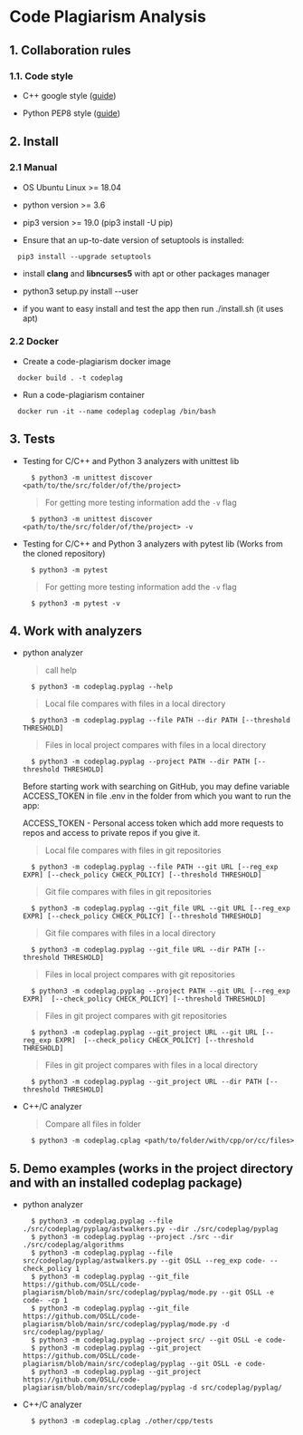 # Code Plagiarism Analysis

## 1. Collaboration rules

### 1.1. Code style

- C++ google style ([guide](https://google.github.io/styleguide/cppguide.html))

- Python PEP8 style ([guide](https://www.python.org/dev/peps/pep-0008/))

## 2. Install

### 2.1 Manual

- OS Ubuntu Linux >= 18.04

- python version >= 3.6

- pip3 version >= 19.0 (pip3 install -U pip)

- Ensure that an up-to-date version of setuptools is installed:

```
  pip3 install --upgrade setuptools
```

- install **clang** and **libncurses5** with apt or other packages manager

- python3 setup.py install --user

- if you want to easy install and test the app then run ./install.sh (it uses apt)

### 2.2 Docker

- Create a code-plagiarism docker image

```
  docker build . -t codeplag
```

- Run a code-plagiarism container

```
  docker run -it --name codeplag codeplag /bin/bash
```

## 3. Tests

- Testing for C/C++ and Python 3 analyzers with unittest lib
  ```
    $ python3 -m unittest discover <path/to/the/src/folder/of/the/project>
  ```
  > For getting more testing information add the `-v` flag
  ```
    $ python3 -m unittest discover <path/to/the/src/folder/of/the/project> -v
  ```
- Testing for C/C++ and Python 3 analyzers with pytest lib (Works from the cloned repository)
  ```
    $ python3 -m pytest
  ```
  > For getting more testing information add the `-v` flag
  ```
    $ python3 -m pytest -v
  ```

## 4. Work with analyzers

- python analyzer
  > call help
  ```
    $ python3 -m codeplag.pyplag --help
  ```
  > Local file compares with files in a local directory
  ```
    $ python3 -m codeplag.pyplag --file PATH --dir PATH [--threshold THRESHOLD]
  ```
  > Files in local project compares with files in a local directory
  ```
    $ python3 -m codeplag.pyplag --project PATH --dir PATH [--threshold THRESHOLD]
  ```
  Before starting work with searching on GitHub, you may define variable ACCESS_TOKEN in file .env in the folder from which you want to run the app:

  ACCESS_TOKEN - Personal access token which add more requests to repos and access to private repos if you give it.

  > Local file compares with files in git repositories
  ```
    $ python3 -m codeplag.pyplag --file PATH --git URL [--reg_exp EXPR] [--check_policy CHECK_POLICY] [--threshold THRESHOLD]
  ```
  > Git file compares with files in git repositories
  ```
    $ python3 -m codeplag.pyplag --git_file URL --git URL [--reg_exp EXPR] [--check_policy CHECK_POLICY] [--threshold THRESHOLD]
  ```
  > Git file compares with files in a local directory
  ```
    $ python3 -m codeplag.pyplag --git_file URL --dir PATH [--threshold THRESHOLD]
  ```
  > Files in local project compares with git repositories
  ```
    $ python3 -m codeplag.pyplag --project PATH --git URL [--reg_exp EXPR]  [--check_policy CHECK_POLICY] [--threshold THRESHOLD]
  ```
  > Files in git project compares with git repositories
  ```
    $ python3 -m codeplag.pyplag --git_project URL --git URL [--reg_exp EXPR]  [--check_policy CHECK_POLICY] [--threshold THRESHOLD]
  ```
  > Files in git project compares with files in a local directory
  ```
    $ python3 -m codeplag.pyplag --git_project URL --dir PATH [--threshold THRESHOLD]
  ```
- C++/C analyzer
  > Compare all files in folder
  ```
    $ python3 -m codeplag.cplag <path/to/folder/with/cpp/or/cc/files>
  ```

## 5. Demo examples (works in the project directory and with an installed codeplag package)

- python analyzer
  ```
    $ python3 -m codeplag.pyplag --file ./src/codeplag/pyplag/astwalkers.py --dir ./src/codeplag/pyplag
    $ python3 -m codeplag.pyplag --project ./src --dir ./src/codeplag/algorithms
    $ python3 -m codeplag.pyplag --file src/codeplag/pyplag/astwalkers.py --git OSLL --reg_exp code- --check_policy 1
    $ python3 -m codeplag.pyplag --git_file https://github.com/OSLL/code-plagiarism/blob/main/src/codeplag/pyplag/mode.py --git OSLL -e code- -cp 1
    $ python3 -m codeplag.pyplag --git_file https://github.com/OSLL/code-plagiarism/blob/main/src/codeplag/pyplag/mode.py -d src/codeplag/pyplag/
    $ python3 -m codeplag.pyplag --project src/ --git OSLL -e code-
    $ python3 -m codeplag.pyplag --git_project https://github.com/OSLL/code-plagiarism/blob/main/src/codeplag/pyplag --git OSLL -e code-
    $ python3 -m codeplag.pyplag --git_project https://github.com/OSLL/code-plagiarism/blob/main/src/codeplag/pyplag -d src/codeplag/pyplag/
  ```

- C++/C analyzer
  ```
    $ python3 -m codeplag.cplag ./other/cpp/tests
  ```
